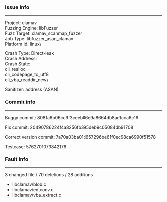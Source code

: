 ### Issue Info

------------
Project: clamav\
Fuzzing Engine: libFuzzer\
Fuzz Target: clamav_scanmap_fuzzer\
Job Type: libfuzzer_asan_clamav\
Platform Id: linux\

Crash Type: Direct-leak\
Crash Address: \
Crash State:\
  cli_realloc\
  cli_codepage_to_utf8\
  cli_vba_readdir_new\
  
Sanitizer: address (ASAN)

### Commit Info

---------

Buggy commit: 8081a6b06cc9f3ceeb06e9a8664db8ae1cca6c16 

Fix commit: 20490786224f4a8256fb395deb9c05084db91708 
 
Correct version commit: 7a70a03ba01d657296be61f0ec98ca6990f51578 

Testcase: 5762701073842176



### Fault Info

-----------------

3 changed file / 70 deletions / 28 additions 

- libclamav/blob.c
- libclamav/entconv.c
- libclamav/vba_extract.c

